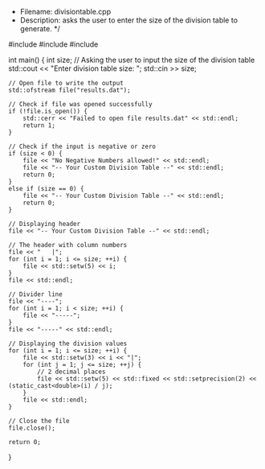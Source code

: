 * Filename: divisiontable.cpp
* Description:  asks the user to enter the size of the division
table to generate.
*/ 

#include <iostream>
#include <iomanip>
#include <fstream> 

int main() {
    int size;
    // Asking the user to input the size of the division table
    std::cout << "Enter division table size: ";
    std::cin >> size; 

    // Open file to write the output
    std::ofstream file("results.dat");

    // Check if file was opened successfully
    if (!file.is_open()) {
        std::cerr << "Failed to open file results.dat" << std::endl;
        return 1;
    }

    // Check if the input is negative or zero
    if (size < 0) {
        file << "No Negative Numbers allowed!" << std::endl; 
        file << "-- Your Custom Division Table --" << std::endl;
        return 0; 
    } 
    else if (size == 0) { 
        file << "-- Your Custom Division Table --" << std::endl;
        return 0; 
    }

    // Displaying header
    file << "-- Your Custom Division Table --" << std::endl;
    
    // The header with column numbers
    file << "   |";
    for (int i = 1; i <= size; ++i) {
        file << std::setw(5) << i;
    }
    file << std::endl;

    // Divider line
    file << "----";
    for (int i = 1; i < size; ++i) {
        file << "-----"; 
    }
    file << "-----" << std::endl;

    // Displaying the division values
    for (int i = 1; i <= size; ++i) {
        file << std::setw(3) << i << "|";
        for (int j = 1; j <= size; ++j) {
            // 2 decimal places
            file << std::setw(5) << std::fixed << std::setprecision(2) << (static_cast<double>(i) / j);
        }
        file << std::endl; 
    }

    // Close the file
    file.close();

    return 0;
}
